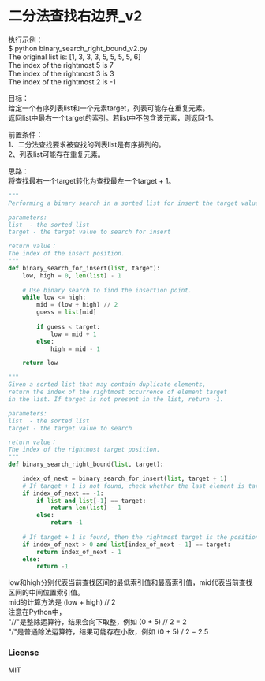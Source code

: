 # 二分法查找右边界_v2
  
执行示例：  
$ python binary_search_right_bound_v2.py  
The original list is: [1, 3, 3, 3, 5, 5, 5, 5, 6]  
The index of the rightmost 5 is 7  
The index of the rightmost 3 is 3  
The index of the rightmost 2 is -1  
    
目标：  
给定一个有序列表list和一个元素target，列表可能存在重复元素。  
返回list中最右一个target的索引。若list中不包含该元素，则返回-1。  
  
前置条件：   
1、二分法查找要求被查找的列表list是有序排列的。  
2、列表list可能存在重复元素。  
  
思路：  
将查找最右一个target转化为查找最左一个target + 1。 
  
```python
"""
Performing a binary search in a sorted list for insert the target value.

parameters:
list  - the sorted list
target - the target value to search for insert

return value：
The index of the insert position.
"""
def binary_search_for_insert(list, target):
    low, high = 0, len(list) - 1
    
    # Use binary search to find the insertion point.
    while low <= high:
        mid = (low + high) // 2
        guess = list[mid]
        
        if guess < target:
            low = mid + 1
        else:
            high = mid - 1

    return low

"""
Given a sorted list that may contain duplicate elements, 
return the index of the rightmost occurrence of element target
in the list. If target is not present in the list, return -1.

parameters:
list  - the sorted list
target - the target value to search

return value：
The index of the rightmost target position.
"""
def binary_search_right_bound(list, target):

    index_of_next = binary_search_for_insert(list, target + 1)
    # If target + 1 is not found, check whether the last element is target.
    if index_of_next == -1:
        if list and list[-1] == target:
            return len(list) - 1
        else:
            return -1
    
    # If target + 1 is found, then the rightmost target is the position right before it.
    if index_of_next > 0 and list[index_of_next - 1] == target:
        return index_of_next - 1
    else:
        return -1
```
  
low和high分别代表当前查找区间的最低索引值和最高索引值，mid代表当前查找区间的中间位置索引值。  
mid的计算方法是 (low + high) // 2  
注意在Python中，  
"//"是整除运算符，结果会向下取整，例如 (0 + 5) // 2 = 2   
"/"是普通除法运算符，结果可能存在小数，例如 (0 + 5) / 2 = 2.5  
  
### License
  
MIT

